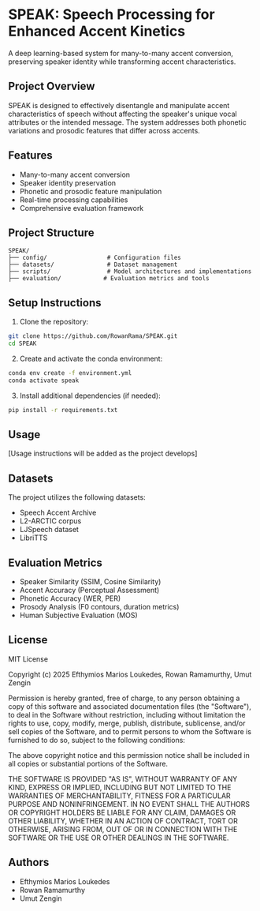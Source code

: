 # SPEAK: Speech Processing for Enhanced Accent Kinetics

A deep learning-based system for many-to-many accent conversion, preserving speaker identity while transforming accent characteristics.

## Project Overview

SPEAK is designed to effectively disentangle and manipulate accent characteristics of speech without affecting the speaker's unique vocal attributes or the intended message. The system addresses both phonetic variations and prosodic features that differ across accents.

## Features

- Many-to-many accent conversion
- Speaker identity preservation
- Phonetic and prosodic feature manipulation
- Real-time processing capabilities
- Comprehensive evaluation framework

## Project Structure

```
SPEAK/
├── config/                 # Configuration files
├── datasets/               # Dataset management
├── scripts/                # Model architectures and implementations
├── evaluation/            # Evaluation metrics and tools
```

## Setup Instructions

1. Clone the repository:
```bash
git clone https://github.com/RowanRama/SPEAK.git
cd SPEAK
```

2. Create and activate the conda environment:
```bash
conda env create -f environment.yml
conda activate speak
```

3. Install additional dependencies (if needed):
```bash
pip install -r requirements.txt
```

## Usage

[Usage instructions will be added as the project develops]

## Datasets

The project utilizes the following datasets:
- Speech Accent Archive
- L2-ARCTIC corpus
- LJSpeech dataset
- LibriTTS

## Evaluation Metrics

- Speaker Similarity (SSIM, Cosine Similarity)
- Accent Accuracy (Perceptual Assessment)
- Phonetic Accuracy (WER, PER)
- Prosody Analysis (F0 contours, duration metrics)
- Human Subjective Evaluation (MOS)

## License

MIT License

Copyright (c) 2025 Efthymios Marios Loukedes, Rowan Ramamurthy, Umut Zengin

Permission is hereby granted, free of charge, to any person obtaining a copy
of this software and associated documentation files (the "Software"), to deal
in the Software without restriction, including without limitation the rights
to use, copy, modify, merge, publish, distribute, sublicense, and/or sell
copies of the Software, and to permit persons to whom the Software is
furnished to do so, subject to the following conditions:

The above copyright notice and this permission notice shall be included in all
copies or substantial portions of the Software.

THE SOFTWARE IS PROVIDED "AS IS", WITHOUT WARRANTY OF ANY KIND, EXPRESS OR
IMPLIED, INCLUDING BUT NOT LIMITED TO THE WARRANTIES OF MERCHANTABILITY,
FITNESS FOR A PARTICULAR PURPOSE AND NONINFRINGEMENT. IN NO EVENT SHALL THE
AUTHORS OR COPYRIGHT HOLDERS BE LIABLE FOR ANY CLAIM, DAMAGES OR OTHER
LIABILITY, WHETHER IN AN ACTION OF CONTRACT, TORT OR OTHERWISE, ARISING FROM,
OUT OF OR IN CONNECTION WITH THE SOFTWARE OR THE USE OR OTHER DEALINGS IN THE
SOFTWARE.

## Authors

- Efthymios Marios Loukedes
- Rowan Ramamurthy
- Umut Zengin